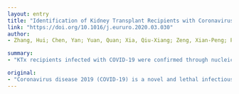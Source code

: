 ```yaml
---
layout: entry
title: "Identification of Kidney Transplant Recipients with Coronavirus Disease 2019"
link: "https://doi.org/10.1016/j.eururo.2020.03.030"
author:
- Zhang, Hui; Chen, Yan; Yuan, Quan; Xia, Qiu-Xiang; Zeng, Xian-Peng; Peng, Jing-Tao; Liu, Jing; Xiao, Xing-Yuan; Jiang, Guo-Song; Xiao, Han-Yu; Xie, Liang-Bo; Chen, Jing; Liu, Jia-Li; Xiao, Xiong; Su, Hua; Zhang, Chun; Zhang, Xiao-Ping; Yang, Hua; Li, Heng; Wang, Zhen-Di

summary:
- "KTx recipients infected with COVID-19 were confirmed through nucleic acid testing (NAT) from January 1, 2020 to February 28, 2020. The most common symptoms on admission to hospital were fever (five patients, 100%), cough, myalgia or fatigue (three patients, 60%), and sputum production. Four patients received reduced dose of maintenance immunosuppressive therapy during hospitalization. No data regarding kidney transplant recipients infecting KTX recipients are available."

original:
- "Coronavirus disease 2019 (COVID-19) is a novel and lethal infectious disease, posing a threat to global health security. The number of cases has increased rapidly, but no data concerning kidney transplant (KTx) recipients infected with COVID-19 are available. To present the epidemiological, clinical, and therapeutic characteristics of KTx recipients infected with COVID-19, we report on a case series of five patients who were confirmed as having COVID-19 through nucleic acid testing (NAT) from January 1, 2020 to February 28, 2020. The most common symptoms on admission to hospital were fever (five patients, 100%), cough (five patients, 100%), myalgia or fatigue (three patients, 60%), and sputum production (three patients, 60%); serum creatinine or urea nitrogen levels were slightly higher than those before symptom onset. Four patients received a reduced dose of maintenance immunosuppressive therapy during hospitalization. As of March 4, 2020 NAT was negative for COVID-19 in three patients twice in succession, and their computed tomography scans showed improved images. Although greater patient numbers and long-term follow-up data are needed, our series demonstrates that mild COVID-19 infection in KTx recipients can be managed using symptomatic support therapy combined with adjusted maintenance immunosuppressive therapy."
---
```


